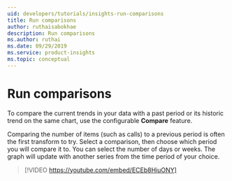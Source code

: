 ```yaml
---
uid: developers/tutorials/insights-run-comparisons
title: Run comparisons
author: ruthaisabokhae
description: Run comparisons
ms.author: ruthai
ms.date: 09/29/2019
ms.service: product-insights
ms.topic: conceptual
---
```

# Run comparisons

To compare the current trends in your data with a past period or its historic trend on the same chart, use the configurable **Compare** feature.    

Comparing the number of items (such as calls) to a previous period is often the first transform to try. Select a comparison, then choose which period you will compare it to. You can select the number of days or weeks. The graph will update with another series from the time period of your choice.

>[!VIDEO https://youtube.com/embed/ECEb8HiuONY] 
